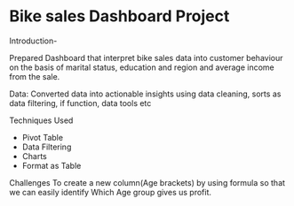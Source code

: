 # Bike sales Dashboard Project

Introduction-

Prepared Dashboard that interpret bike sales data into customer behaviour on the basis of marital status, education and region and average income from the sale.

Data:
Converted data into actionable insights using data cleaning, sorts as data filtering, if function, data tools etc

Techniques Used

* Pivot Table
* Data Filtering
* Charts
* Format as Table

Challenges
To create a new column(Age brackets)  by using formula so that we can easily identify Which Age group gives us profit.
